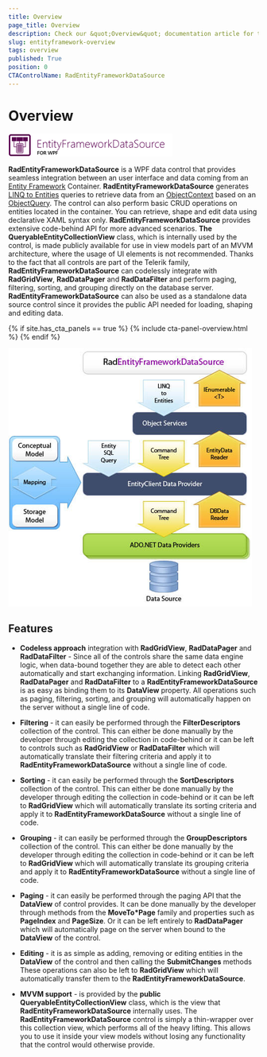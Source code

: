 ```yaml
---
title: Overview
page_title: Overview
description: Check our &quot;Overview&quot; documentation article for the RadEntityFrameworkDataSource {{ site.framework_name }} control.
slug: entityframework-overview
tags: overview
published: True
position: 0
CTAControlName: RadEntityFrameworkDataSource
---
```


# Overview

![Rad Entity Framework WPF](images/RadEntityFramework_WPF.png)

__RadEntityFrameworkDataSource__ is a WPF data control that provides seamless integration between an user interface and data coming from an [Entity Framework](http://msdn.microsoft.com/en-us/library/bb399572.aspx)  Container.  __RadEntityFrameworkDataSource__ generates [LINQ to Entities](http://msdn.microsoft.com/en-us/library/bb399367.aspx) queries to retrieve data from an [ObjectContext](http://msdn.microsoft.com/en-us/library/system.data.objects.objectcontext.aspx) based on an [ObjectQuery<T>](http://msdn.microsoft.com/en-us/library/bb345303.aspx). The control can also perform basic CRUD operations on entities located in the container. You can retrieve, shape and edit data using declarative XAML syntax only. __RadEntityFrameworkDataSource__ provides extensive code-behind API for more advanced scenarios.  __The QueryableEntityCollectionView<T>__ class, which is internally used by the control, is made publicly available for use in view models part of an MVVM architecture, where the usage of UI elements is not recommended. Thanks to the fact that all controls are part of the Telerik family, __RadEntityFrameworkDataSource__ can codelessly integrate with __RadGridView__, __RadDataPager__ and __RadDataFilter__ and perform paging, filtering, sorting, and grouping directly on the database server. __RadEntityFrameworkDataSource__ can also be used as a standalone data source control since it provides the public API needed for loading, shaping and editing data.

{% if site.has_cta_panels == true %}
{% include cta-panel-overview.html %}
{% endif %}

 ![REFDS](images/RadEntityFramework_REFDS.jpg)

## Features 

* __Codeless approach__ integration with __RadGridView__, __RadDataPager__ and __RadDataFilter__ - Since all of the controls share the same data engine logic, when data-bound together they are able to detect each other automatically and start exchanging information. Linking __RadGridView__, __RadDataPager__ and __RadDataFilter__ to a __RadEntityFrameworkDataSource__  is as easy as binding them to its __DataView__ property. All operations such as paging, filtering, sorting, and grouping will automatically happen on the server without a single line of code.
            

* __Filtering__ - it can easily be performed through the __FilterDescriptors__ collection of the control. This can either be done manually by the developer through editing the collection in code-behind or it can be left to controls such as __RadGridView__ or __RadDataFilter__ which will automatically translate their filtering criteria and apply it to __RadEntityFrameworkDataSource__ without a single line of code.
            

* __Sorting__ - it can easily be performed through the __SortDescriptors__ collection of the control. This can either be done manually by the developer through editing the collection in code-behind or it can be left to __RadGridView__ which will automatically translate its sorting criteria and apply it to __RadEntityFrameworkDataSource__ without a single line of code.
          

* __Grouping__ - it can easily be performed through the __GroupDescriptors__ collection of the control. This can either be done manually by the developer through editing the collection in code-behind or it can be left to __RadGridView__ which will automatically translate its grouping criteria and apply it to __RadEntityFrameworkDataSource__ without a single line of code.
         

* __Paging__ - it can easily be performed through the paging API that the __DataView__ of control provides. It can be done manually by the developer through methods from the __MoveTo*Page__ family and properties such as __PageIndex__ and __PageSize__. Or it can be left entirely to __RadDataPager__ which will automatically page on the server when bound to the __DataView__ of the control.
          

* __Editing__ - it is as simple as adding, removing or editing entities in the __DataView__ of the control and then calling the __SubmitChanges__ methods These operations can also be left to __RadGridView__ which will automatically transfer them to the __RadEntityFrameworkDataSource__.
          

* __MVVM support__ - is provided by the __public QueryableEntityCollectionView<T>__ class, which is the view that __RadEntityFrameworkDataSource__ internally uses. The __RadEntityFrameworkDataSource__ control is simply a thin-wrapper over this collection view, which performs all of the heavy lifting. This allows you to use it inside your view models without losing any functionality that the control would otherwise provide.
          
